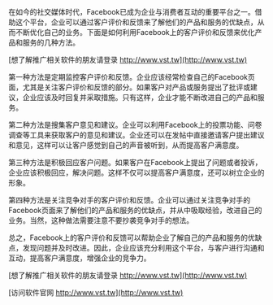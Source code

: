 在如今的社交媒体时代，Facebook已成为企业与消费者互动的重要平台之一。借助这个平台，企业可以通过客户评价和反馈来了解他们的产品和服务的优缺点，从而不断优化自己的业务。下面是如何利用Facebook上的客户评价和反馈来优化产品和服务的几种方法。

[想了解推广相关软件的朋友请登录 http://www.vst.tw](http://www.vst.tw)

第一种方法是定期监控客户评价和反馈。企业应该经常检查自己的Facebook页面，尤其是关注客户评价和反馈的部分。如果客户对产品或服务提出了批评或建议，企业应该及时回复并采取措施。只有这样，企业才能不断改进自己的产品和服务。

第二种方法是搜集客户意见和建议。企业可以利用Facebook上的投票功能、问卷调查等工具来获取客户的意见和建议。企业还可以在发帖中直接邀请客户提出建议和意见，这样可以让客户感觉到自己的声音被听到，从而提高客户满意度。

第三种方法是积极回应客户问题。如果客户在Facebook上提出了问题或者投诉，企业应该积极回应，解决问题。这样不仅可以提高客户满意度，还可以树立企业的形象。

第四种方法是关注竞争对手的客户评价和反馈。企业可以通过关注竞争对手的Facebook页面来了解他们的产品和服务的优缺点，并从中吸取经验，改进自己的业务。当然，这种做法需要注意不要抄袭竞争对手的想法。

总之，Facebook上的客户评价和反馈可以帮助企业了解自己的产品和服务的优缺点，发现问题并及时改进。因此，企业应该充分利用这个平台，与客户进行沟通和互动，提高客户满意度，增强企业的竞争力。

[想了解推广相关软件的朋友请登录 http://www.vst.tw](http://www.vst.tw)


[访问软件官网 http://www.vst.tw](http://www.vst.tw)
